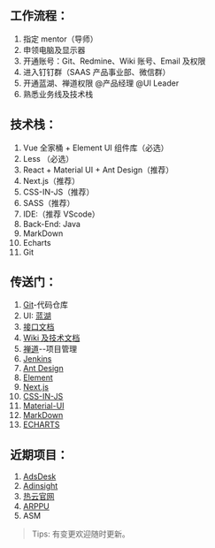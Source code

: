 ## 工作流程：

1. 指定 mentor（导师）
2. 申领电脑及显示器
3. 开通账号：Git、Redmine、Wiki 账号、Email 及权限
4. 进入钉钉群（SAAS 产品事业部、微信群）
5. 开通蓝湖、禅道权限 @产品经理 @UI Leader
6. 熟悉业务线及技术栈

## 技术栈：

1. Vue 全家桶 + Element UI 组件库（必选）
2. Less （必选）
3. React + Material UI + Ant Design（推荐）
4. Next.js（推荐）
5. CSS-IN-JS（推荐）
6. SASS（推荐）
7. IDE:（推荐 VScode）
8. Back-End: Java
9. MarkDown
10. Echarts
11. Git

## 传送门：

1. [Git](http://git.minrow.com/users/sign_in)-代码仓库
2. UI: [蓝湖](https://lanhuapp.com/web/#/item?fid=all&commonly=all)
3. [接口文档](http://54.222.207.42:4999/web/?#/item/index)
4. [Wiki 及技术文档](http://192.168.2.200:8090/dashboard.action)
5. [禅道](http://pms.adinsights.cn/my/)--项目管理
6. [Jenkins](http://jenkins.minrow.com/)
7. [Ant Design](https://ant.design/index-cn)
8. [Element](http://element-cn.eleme.io/#/zh-CN)
9. [Next.js](https://nextjs.org/)
10. [CSS-IN-JS](https://github.com/cssinjs/react-jss)
11. [Material-UI](https://material-ui.com/)
12. [MarkDown](https://www.markdownguide.org/)
13. [ECHARTS](https://www.echartsjs.com/index.html)

## 近期项目：

1. [AdsDesk](http://www.adsdesk.cn/)
2. [Adinsight](http://www.adinsights.cn/#/)
3. [热云官网](http://www.reyun.com/)
4. [ARPPU](http://www.arppu.cn/)
5. ASM

> Tips:
> 有变更欢迎随时更新。
